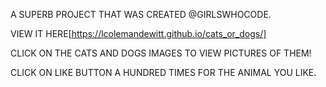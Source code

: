 A SUPERB PROJECT THAT WAS CREATED @GIRLSWHOCODE.

VIEW IT HERE[https://lcolemandewitt.github.io/cats_or_dogs/]

CLICK ON THE CATS AND DOGS IMAGES TO VIEW PICTURES OF THEM!

CLICK ON LIKE BUTTON A HUNDRED TIMES FOR THE ANIMAL YOU LIKE.
